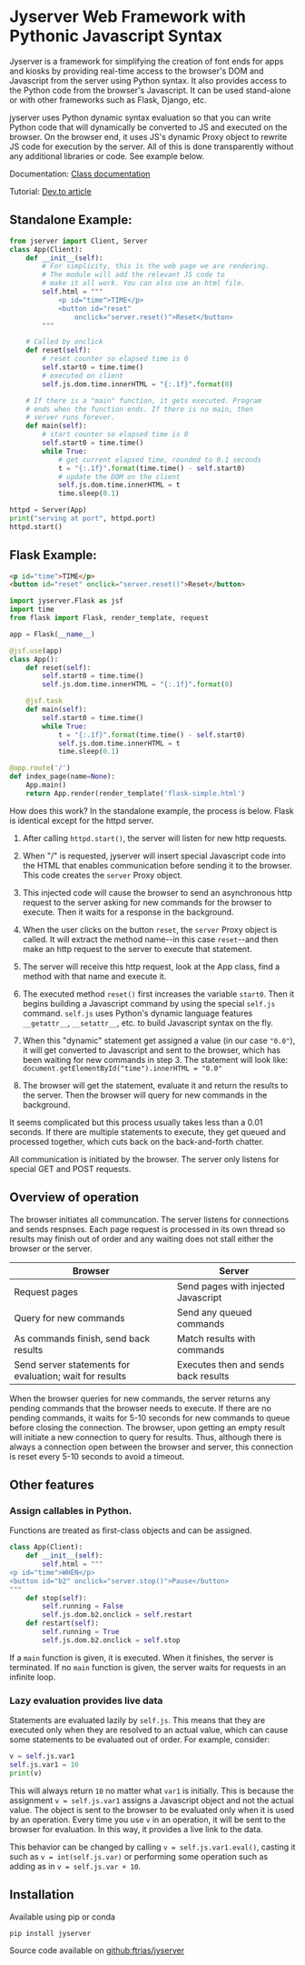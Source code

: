 # Jyserver Web Framework with Pythonic Javascript Syntax

Jyserver is a framework for simplifying the creation of font ends for apps and
kiosks by providing real-time access to the browser's DOM and Javascript from
the server using Python syntax. It also provides access to the Python code from
the browser's Javascript. It can be used stand-alone or with other
frameworks such as Flask, Django, etc.

jyserver uses Python dynamic syntax evaluation so that you can write
Python code that will dynamically be converted to JS and executed on the
browser. On the browser end, it uses JS's dynamic Proxy object to rewrite JS
code for execution by the server. All of this is done transparently without any
additional libraries or code. See example below.

Documentation: [Class documentation](https://ftrias.github.io/jyserver/)

Tutorial: [Dev.to article](https://dev.to/ftrias/simple-kiosk-framework-in-python-2ane)

## Standalone Example:

```python
from jserver import Client, Server
class App(Client):
    def __init__(self):
        # For simplicity, this is the web page we are rendering. 
        # The module will add the relevant JS code to 
        # make it all work. You can also use an html file.
        self.html = """
            <p id="time">TIME</p>
            <button id="reset" 
                onclick="server.reset()">Reset</button>
        """

    # Called by onclick
    def reset(self):
        # reset counter so elapsed time is 0
        self.start0 = time.time()
        # executed on client
        self.js.dom.time.innerHTML = "{:.1f}".format(0)

    # If there is a "main" function, it gets executed. Program
    # ends when the function ends. If there is no main, then
    # server runs forever.
    def main(self):
        # start counter so elapsed time is 0
        self.start0 = time.time()
        while True:
            # get current elapsed time, rounded to 0.1 seconds
            t = "{:.1f}".format(time.time() - self.start0)
            # update the DOM on the client
            self.js.dom.time.innerHTML = t
            time.sleep(0.1)

httpd = Server(App)
print("serving at port", httpd.port)
httpd.start()
```

## Flask Example:
```html
<p id="time">TIME</p>
<button id="reset" onclick="server.reset()">Reset</button>
```

```python
import jyserver.Flask as jsf
import time
from flask import Flask, render_template, request

app = Flask(__name__)

@jsf.use(app)
class App():
    def reset(self):
        self.start0 = time.time()
        self.js.dom.time.innerHTML = "{:.1f}".format(0)

    @jsf.task
    def main(self):
        self.start0 = time.time()
        while True:
            t = "{:.1f}".format(time.time() - self.start0)
            self.js.dom.time.innerHTML = t
            time.sleep(0.1)

@app.route('/')
def index_page(name=None):
    App.main()
    return App.render(render_template('flask-simple.html')
```

How does this work? In the standalone example, the process is below. 
Flask is identical except for the httpd server.

1. After calling `httpd.start()`, the server will listen for new http requests.

2. When "/" is requested, jyserver will insert special Javascript code into the
   HTML that enables communication before sending it to the browser. This code
   creates the `server` Proxy object.

3. This injected code will cause the browser to send an asynchronous http
   request to the server asking for new commands for the browser to execute.
   Then it waits for a response in the background.

4. When the user clicks on the button `reset`, the `server` Proxy object is
   called. It will extract the method name--in this case `reset`--and then make
   an http request to the server to execute that statement.

5. The server will receive this http request, look at the App class, find a
   method with that name and execute it.

6. The executed method `reset()` first increases the variable `start0`. Then it
   begins building a Javascript command by using the special `self.js` command.
   `self.js` uses Python's dynamic language features `__getattr__`,
   `__setattr__`, etc. to build Javascript syntax on the fly.

7. When this "dynamic" statement get assigned a value (in our case `"0.0"`), it
   will get converted to Javascript and sent to the browser, which has been
   waiting for new commands in step 3. The statement will look like:
   `document.getElementById("time").innerHTML = "0.0"`

8. The browser will get the statement, evaluate it and return the results to the
   server. Then the browser will query for new commands in the background.

It seems complicated but this process usually takes less than a 0.01 seconds. If
there are multiple statements to execute, they get queued and processed
together, which cuts back on the back-and-forth chatter.

All communication is initiated by the browser. The server only listens for
special GET and POST requests.

## Overview of operation

The browser initiates all communcation. The server listens for connections and
sends respnses. Each page request is processed in its own thread so results may
finish out of order and any waiting does not stall either the browser or the
server.

| Browser   |   Server  |
|-----------|-----------|
| Request pages |  Send pages with injected Javascript |
| Query for new commands | Send any queued commands |
| As commands finish, send back results | Match results with commands |
| Send server statements for evaluation; wait for results |  Executes then and sends back results |

When the browser queries for new commands, the server returns any pending
commands that the browser needs to execute. If there are no pending commands, it
waits for 5-10 seconds for new commands to queue before closing the connection.
The browser, upon getting an empty result will initiate a new connection to
query for results. Thus, although there is always a connection open between the
browser and server, this connection is reset every 5-10 seconds to avoid a
timeout.

## Other features

### Assign callables in Python. 

Functions are treated as first-class objects and can be assigned.

```python
class App(Client):
    def __init__(self):
        self.html = """
<p id="time">WHEN</p>
<button id="b2" onclick="server.stop()">Pause</button>
"""
    def stop(self):
        self.running = False
        self.js.dom.b2.onclick = self.restart
    def restart(self):
        self.running = True
        self.js.dom.b2.onclick = self.stop
```

If a `main` function is given, it is executed. When it finishes, the server is
terminated. If no `main` function is given, the server waits for requests in an
infinite loop.

### Lazy evaluation provides live data

Statements are evaluated lazily by `self.js`. This means that they are executed
only when they are resolved to an actual value, which can cause some statements
to be evaluated out of order. For example, consider:

```python
v = self.js.var1
self.js.var1 = 10
print(v)
```

This will always return `10` no matter what `var1` is initially. This is
because the assignment `v = self.js.var1` assigns a Javascript object and not
the actual value. The object is sent to the browser to be evaluated only when
it is used by an operation. Every time you use `v` in an operation, it will be
sent to the browser for evaluation. In this way, it provides a live link to the
data.

This behavior can be changed by calling `v = self.js.var1.eval()`, casting it
such as `v = int(self.js.var)` or performing some operation such as adding as in
`v = self.js.var + 10`.

## Installation

Available using pip or conda

```bash
pip install jyserver
```

Source code available on [github:ftrias/jyserver](https://github.com/ftrias/jyserver)
